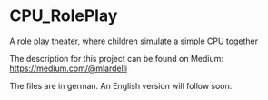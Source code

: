 # CPU_RolePlay
A role play theater, where children simulate a simple CPU together

The description for this project can be found on Medium: https://medium.com/@mlardelli

The files are in german. An English version will follow soon.
